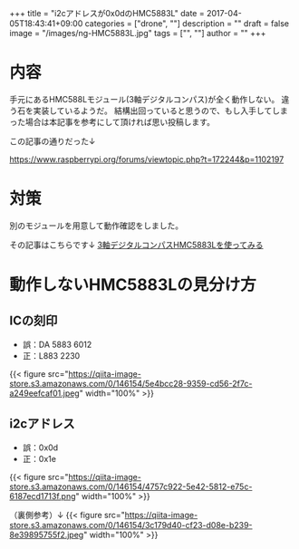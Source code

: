 ﻿+++
title = "i2cアドレスが0x0dのHMC5883L"
date = 2017-04-05T18:43:41+09:00
categories = ["drone", ""]
description = ""
draft = false
image = "/images/ng-HMC5883L.jpg"
tags = ["", ""]
author = ""
+++

# 内容

手元にあるHMC588Lモジュール(3軸デジタルコンパス)が全く動作しない。
違う石を実装しているようだ。
結構出回っていると思うので、もし入手してしまった場合は本記事を参考にして頂ければ思い投稿します。

この記事の通りだった↓

https://www.raspberrypi.org/forums/viewtopic.php?t=172244&p=1102197

# 対策

別のモジュールを用意して動作確認をしました。

その記事はこちらです↓
[3軸デジタルコンパスHMC5883Lを使ってみる](http://qiita.com/shigeru-yokochi/items/c36c975e14c0c86886c0)


# 動作しないHMC5883Lの見分け方

## ICの刻印

- 誤：DA 5883 6012　
- 正：L883 2230

{{< figure src="https://qiita-image-store.s3.amazonaws.com/0/146154/5e4bcc28-9359-cd56-2f7c-a249eefcaf01.jpeg" width="100%" >}}


## i2cアドレス

- 誤：0x0d
- 正：0x1e

{{< figure src="https://qiita-image-store.s3.amazonaws.com/0/146154/4757c922-5e42-5812-e75c-6187ecd1713f.png" width="100%" >}}


（裏側参考）↓
{{< figure src="https://qiita-image-store.s3.amazonaws.com/0/146154/3c179d40-cf23-d08e-b239-8e39895755f2.jpeg" width="100%" >}}



